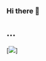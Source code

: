 ### Hi there 👋
## ...
[<img src="https://media.giphy.com/media/jdPMeyv9rn0hZHh8n9/giphy.gif">]
<!--
**gelbckegabriel/gelbckegabriel** is a ✨ _special_ ✨ repository because its `README.md` (this file) appears on your GitHub profile.

Here are some ideas to get you started:

- 🔭 I’m currently working on ...
- 🌱 I’m currently learning ...
- 👯 I’m looking to collaborate on ...
- 🤔 I’m looking for help with ...
- 💬 Ask me about ...
- 📫 How to reach me: ...
- 😄 Pronouns: ...
- ⚡ Fun fact: ...
-->
